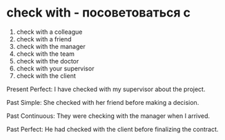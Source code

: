 # check with - посоветоваться с

1. check with a colleague
2. check with a friend
3. check with the manager
4. check with the team
5. check with the doctor
6. check with your supervisor
7. check with the client

Present Perfect: I have checked with my supervisor about the project.  

Past Simple: She checked with her friend before making a decision.  

Past Continuous: They were checking with the manager when I arrived.  

Past Perfect: He had checked with the client before finalizing the contract.
